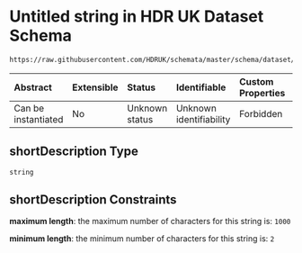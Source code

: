 # Untitled string in HDR UK Dataset Schema

```txt
https://raw.githubusercontent.com/HDRUK/schemata/master/schema/dataset/dataset.schema.json#/definitions/shortDescription
```



| Abstract            | Extensible | Status         | Identifiable            | Custom Properties | Additional Properties | Access Restrictions | Defined In                                                                                        |
| :------------------ | :--------- | :------------- | :---------------------- | :---------------- | :-------------------- | :------------------ | :------------------------------------------------------------------------------------------------ |
| Can be instantiated | No         | Unknown status | Unknown identifiability | Forbidden         | Allowed               | none                | [dataset.schema.json*](../../../schema/dataset/latest/dataset.schema.json "open original schema") |

## shortDescription Type

`string`

## shortDescription Constraints

**maximum length**: the maximum number of characters for this string is: `1000`

**minimum length**: the minimum number of characters for this string is: `2`
